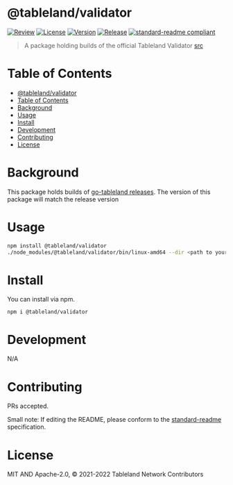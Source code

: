 # @tableland/validator

[![Review](https://github.com/tablelandnetwork/js-template/actions/workflows/review.yml/badge.svg)](https://github.com/tablelandnetwork/js-template/actions/workflows/review.yml)
[![License](https://img.shields.io/github/license/tablelandnetwork/js-template.svg)](./LICENSE)
[![Version](https://img.shields.io/github/package-json/v/tablelandnetwork/js-template.svg)](./package.json)
[![Release](https://img.shields.io/github/release/tablelandnetwork/js-template.svg)](https://github.com/tablelandnetwork/js-template/releases/latest)
[![standard-readme compliant](https://img.shields.io/badge/standard--readme-OK-green.svg)](https://github.com/RichardLitt/standard-readme)

> A package holding builds of the official Tableland Validator [src](https://github.com/tablelandnetwork/go-tableland)

# Table of Contents

- [@tableland/validator](#tablelandvalidator)
- [Table of Contents](#table-of-contents)
- [Background](#background)
- [Usage](#usage)
- [Install](#install)
- [Development](#development)
- [Contributing](#contributing)
- [License](#license)

# Background

This package holds builds of [go-tableland releases](https://github.com/tablelandnetwork/go-tableland/releases). The version of this package will match the release version

# Usage

```bash
npm install @tableland/validator
./node_modules/@tableland/validator/bin/linux-amd64 --dir <path to your validator config.json file>
```

# Install

You can install via npm.

```
npm i @tableland/validator
```

# Development

N/A

# Contributing

PRs accepted.

Small note: If editing the README, please conform to the
[standard-readme](https://github.com/RichardLitt/standard-readme) specification.

# License

MIT AND Apache-2.0, © 2021-2022 Tableland Network Contributors
